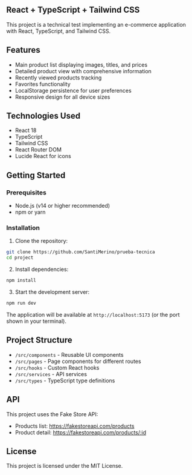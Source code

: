 ## React + TypeScript + Tailwind CSS

This project is a technical test implementing an e-commerce application with React, TypeScript, and Tailwind CSS.

## Features

- Main product list displaying images, titles, and prices
- Detailed product view with comprehensive information
- Recently viewed products tracking
- Favorites functionality
- LocalStorage persistence for user preferences
- Responsive design for all device sizes

## Technologies Used

- React 18
- TypeScript
- Tailwind CSS
- React Router DOM
- Lucide React for icons

## Getting Started

### Prerequisites

- Node.js (v14 or higher recommended)
- npm or yarn


### Installation

1. Clone the repository:

```bash
git clone https://github.com/SantiMerino/prueba-tecnica
cd project
```

2. Install dependencies:

```bash
npm install
```

3. Start the development server:

```bash
npm run dev
```

The application will be available at `http://localhost:5173` (or the port shown in your terminal).


## Project Structure

- `/src/components` - Reusable UI components
- `/src/pages` - Page components for different routes
- `/src/hooks` - Custom React hooks
- `/src/services` - API services
- `/src/types` - TypeScript type definitions

## API

This project uses the Fake Store API:

- Products list: https://fakestoreapi.com/products
- Product detail: https://fakestoreapi.com/products/:id

## License

This project is licensed under the MIT License.
